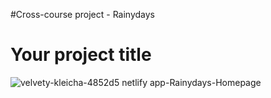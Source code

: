 #Cross-course project - Rainydays
# Your project title
![velvety-kleicha-4852d5 netlify app-Rainydays-Homepage](https://github.com/NORtacus/Portofolio/assets/99845204/da636be0-9609-4b06-a9ee-d9f620c7b9d8)
